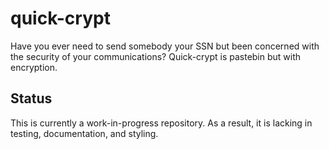 # quick-crypt
Have you ever need to send somebody your SSN but been concerned with the security of your communications? Quick-crypt is pastebin but with encryption.

## Status
This is currently a work-in-progress repository. As a result, it is lacking in testing, documentation, and styling.
